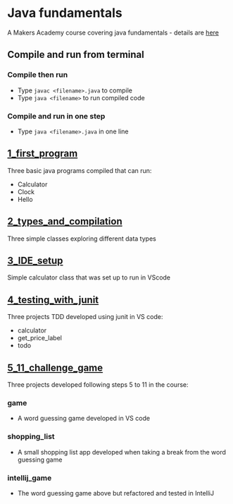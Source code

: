 # Java fundamentals

A Makers Academy course covering java fundamentals - details are [here](https://github.com/makersacademy/java-fundamentals)

## Compile and run from terminal

### Compile then run
* Type ```javac <filename>.java``` to compile
* Type ```java <filename>``` to run compiled code

### Compile and run in one step
* Type ```java <filename>.java``` in one line

## [1_first_program](https://github.com/stephenfletchtek/java-fundamentals/tree/main/1_%20first_program)

Three basic java programs compiled that can run:

* Calculator
* Clock
* Hello

## [2_types_and_compilation](https://github.com/stephenfletchtek/java-fundamentals/tree/main/2_%20types_and_compilation)

Three simple classes exploring different data types

## [3_IDE_setup](https://github.com/stephenfletchtek/java-fundamentals/tree/main/3_IDE_setup)

Simple calculator class that was set up to run in VScode

## [4_testing_with_junit](https://github.com/stephenfletchtek/java-fundamentals/tree/main/4_testing_with_junit)

Three projects TDD developed using junit in VS code:

* calculator
* get_price_label
* todo

## [5_11_challenge_game](https://github.com/stephenfletchtek/java-fundamentals/tree/main/5_11_challenge_game)

Three projects developed following steps 5 to 11 in the course:

### game
* A word guessing game developed in VS code

### shopping_list
* A small shopping list app developed when taking a break from the word guessing game

### intellij_game
* The word guessing game above but refactored and tested in IntelliJ
